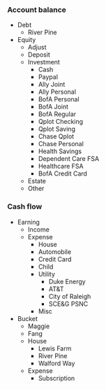 ### Account balance

* Debt
    * River Pine
* Equity
    * Adjust
    * Deposit
    * Investment
        * Cash
        * Paypal
        * Ally Joint
        * Ally Personal
        * BofA Personal
        * BofA Joint
        * BofA Regular
        * Qplot Checking
        * Qplot Saving
        * Chase Qplot
        * Chase Personal
        * Health Savings
        * Dependent Care FSA
        * Healthcare FSA
        * BofA Credit Card 
    * Estate
    * Other

### Cash flow

* Earning
    * Income
    * Expense
        * House
        * Automobile
        * Credit Card
        * Child
        * Utility
            * Duke Energy
            * AT&T
            * City of Raleigh
            * SCE&G PSNC
        * Misc
* Bucket
    * Maggie
    * Fang
    * House
        * Lewis Farm
        * River Pine
        * Walford Way
     * Expense
         * Subscription

